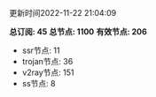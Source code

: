 更新时间2022-11-22 21:04:09

**总订阅: 45**
**总节点: 1100**
**有效节点: 206**
- ssr节点: 11
- trojan节点: 36
- v2ray节点: 151
- ss节点: 8

